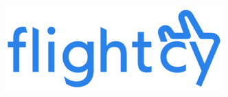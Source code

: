 <img src="https://raw.githubusercontent.com/Tobias-Melo/flightcy/main/public/logos/logo-blue.svg" widht="100px">
